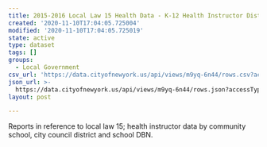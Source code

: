```yaml
---
title: 2015-2016 Local Law 15 Health Data - K-12 Health Instructor District
created: '2020-11-10T17:04:05.725004'
modified: '2020-11-10T17:04:05.725019'
state: active
type: dataset
tags: []
groups:
  - Local Government
csv_url: 'https://data.cityofnewyork.us/api/views/m9yq-6n44/rows.csv?accessType=DOWNLOAD'
json_url: >-
  https://data.cityofnewyork.us/api/views/m9yq-6n44/rows.json?accessType=DOWNLOAD
layout: post

---
```

Reports in reference to local law 15; health instructor data by community school, city council district and school DBN.
